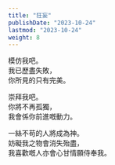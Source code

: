 ```yaml
---
title: "狂妄"
publishDate: "2023-10-24"
lastmod: "2023-10-24"
weight: 8
---
```


模仿我吧。<br/>
我已歷盡失敗，<br/>
你所見的只有完美。<br/>

崇拜我吧。<br/>
你將不再孤獨，<br/>
我會係你前進嘅動力。<br/>

一絲不苟的人將成為神。<br/>
妨礙我之物會消失殆盡，<br/>
我喜歡嘅人亦會心甘情願侍奉我。<br/>
